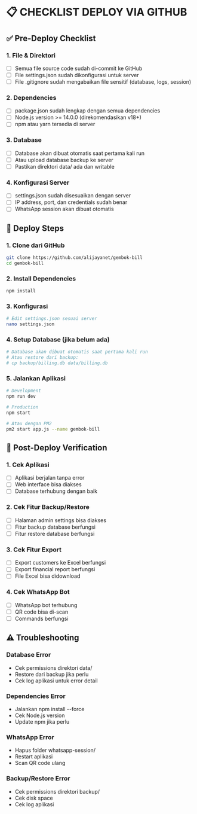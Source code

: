 
# 📋 CHECKLIST DEPLOY VIA GITHUB

## ✅ Pre-Deploy Checklist

### 1. File & Direktori
- [ ] Semua file source code sudah di-commit ke GitHub
- [ ] File settings.json sudah dikonfigurasi untuk server
- [ ] File .gitignore sudah mengabaikan file sensitif (database, logs, session)

### 2. Dependencies
- [ ] package.json sudah lengkap dengan semua dependencies
- [ ] Node.js version >= 14.0.0 (direkomendasikan v18+)
- [ ] npm atau yarn tersedia di server

### 3. Database
- [ ] Database akan dibuat otomatis saat pertama kali run
- [ ] Atau upload database backup ke server
- [ ] Pastikan direktori data/ ada dan writable

### 4. Konfigurasi Server
- [ ] settings.json sudah disesuaikan dengan server
- [ ] IP address, port, dan credentials sudah benar
- [ ] WhatsApp session akan dibuat otomatis

## 🚀 Deploy Steps

### 1. Clone dari GitHub
```bash
git clone https://github.com/alijayanet/gembok-bill
cd gembok-bill
```

### 2. Install Dependencies
```bash
npm install
```

### 3. Konfigurasi
```bash
# Edit settings.json sesuai server
nano settings.json
```

### 4. Setup Database (jika belum ada)
```bash
# Database akan dibuat otomatis saat pertama kali run
# Atau restore dari backup:
# cp backup/billing.db data/billing.db
```

### 5. Jalankan Aplikasi
```bash
# Development
npm run dev

# Production
npm start

# Atau dengan PM2
pm2 start app.js --name gembok-bill
```

## 🔧 Post-Deploy Verification

### 1. Cek Aplikasi
- [ ] Aplikasi berjalan tanpa error
- [ ] Web interface bisa diakses
- [ ] Database terhubung dengan baik

### 2. Cek Fitur Backup/Restore
- [ ] Halaman admin settings bisa diakses
- [ ] Fitur backup database berfungsi
- [ ] Fitur restore database berfungsi

### 3. Cek Fitur Export
- [ ] Export customers ke Excel berfungsi
- [ ] Export financial report berfungsi
- [ ] File Excel bisa didownload

### 4. Cek WhatsApp Bot
- [ ] WhatsApp bot terhubung
- [ ] QR code bisa di-scan
- [ ] Commands berfungsi

## ⚠️ Troubleshooting

### Database Error
- Cek permissions direktori data/
- Restore dari backup jika perlu
- Cek log aplikasi untuk error detail

### Dependencies Error
- Jalankan npm install --force
- Cek Node.js version
- Update npm jika perlu

### WhatsApp Error
- Hapus folder whatsapp-session/
- Restart aplikasi
- Scan QR code ulang

### Backup/Restore Error
- Cek permissions direktori backup/
- Cek disk space
- Cek log aplikasi
